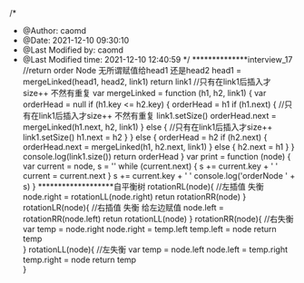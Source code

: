 /*
 * @Author: caomd 
 * @Date: 2021-12-10 09:30:10 
 * @Last Modified by: caomd
 * @Last Modified time: 2021-12-10 12:40:59
 */
**************interview_17
//return order Node 无所谓赋值给head1 还是head2
            head1 = mergeLinked(head1, head2, link1)
            return link1
//只有在link1后插入才size++ 不然有重复
var mergeLinked = function (h1, h2, link1) {
    var orderHead = null
    if (h1.key <= h2.key) {
        orderHead = h1
        if (h1.next) {
            //只有在link1后插入才size++ 不然有重复
            link1.setSize()
            orderHead.next = mergeLinked(h1.next, h2, link1)
        } else {
            //只有在link1后插入才size++
            link1.setSize()
            h1.next = h2
        }
    } else {
        orderHead = h2
        if (h2.next) {
            orderHead.next = mergeLinked(h1, h2.next, link1)
        } else {
            h2.next = h1
        }
    }
    console.log(link1.size())
    return orderHead
}
var print = function (node) {
    var current = node, s = ''
    while (current.next) {
        s += current.key + '  '
        current = current.next
    }
    s += current.key + '  '
    console.log('orderNode  ' + s)
}
*******************自平衡树
rotationRL(node){
    //左插值 失衡 
    node.right = rotationLL(node.right)
    retun rotationRR(node)
}
rotationLR(node){
    //右插值 失衡 给左边赋值
    node.left = rotationRR(node.left)
    retun rotationLL(node)
}
rotationRR(node){
    //右失衡 
    var temp = node.right
    node.right = temp.left
    temp.left = node
    return temp  
}
rotationLL(node){
    //左失衡 
    var temp = node.left
    node.left = temp.right
    temp.right = node
    return temp  
}